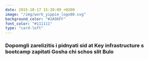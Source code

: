 ```yaml
---
date: 2015-10-17 15:20:09 +0200
image: "/img/work_yippie_logo80.svg"
background_color: "#2A96FF"
font_color: "#111111"
type: "card-left"
---
```

### **Dopomgli zarelіzitis i pіdnyati sіd at Key infrastructure s bootcamp zapitati Gosha chi schos slit Bulo**
